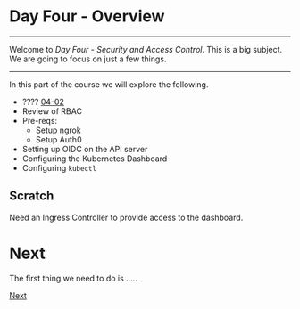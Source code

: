 # Day Four - Overview

---

Welcome to _Day Four - Security and Access Control_.  This is a big subject.  We are going to focus on just a few things.

---

In this part of the course we will explore the following.

* ???? [04-02](04-02.md)
* Review of RBAC
* Pre-reqs:
  * Setup ngrok
  * Setup Auth0
* Setting up OIDC on the API server
* Configuring the Kubernetes Dashboard
* Configuring `kubectl`

## Scratch

Need an Ingress Controller to provide access to the dashboard.


# Next

The first thing we need to do is .....

[Next](04-02.md)

